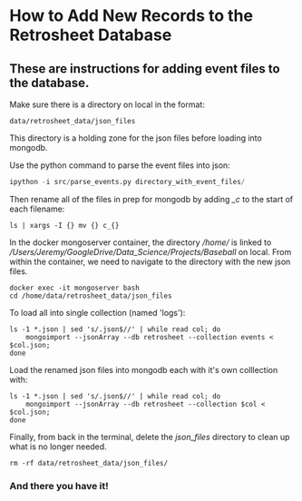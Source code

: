 # How to Add New Records to the Retrosheet Database
## These are instructions for adding event files to the database.

Make sure there is a directory on local in the format:
```
data/retrosheet_data/json_files
```

This directory is a holding zone for the json files before loading into mongodb.

Use the python command to parse the event files into json:
```python
ipython -i src/parse_events.py directory_with_event_files/
```
Then rename all of the files in prep for mongodb by adding *_c* to the start of each filename:
```
ls | xargs -I {} mv {} c_{}
```
In the docker mongoserver container, the directory */home/* is linked to */Users/Jeremy/GoogleDrive/Data_Science/Projects/Baseball* on local. From within the container, we need to navigate to the directory with the new json files.
```
docker exec -it mongoserver bash
cd /home/data/retrosheet_data/json_files
```

To load all into single collection (named 'logs'):
```
ls -1 *.json | sed 's/.json$//' | while read col; do 
    mongoimport --jsonArray --db retrosheet --collection events < $col.json;
done
```

Load the renamed json files into mongodb each with it's own colllection with:
```
ls -1 *.json | sed 's/.json$//' | while read col; do 
    mongoimport --jsonArray --db retrosheet --collection $col < $col.json;
done
```

Finally, from back in the terminal, delete the *json_files* directory to clean up what is no longer needed.
```
rm -rf data/retrosheet_data/json_files/
```

### And there you have it!
